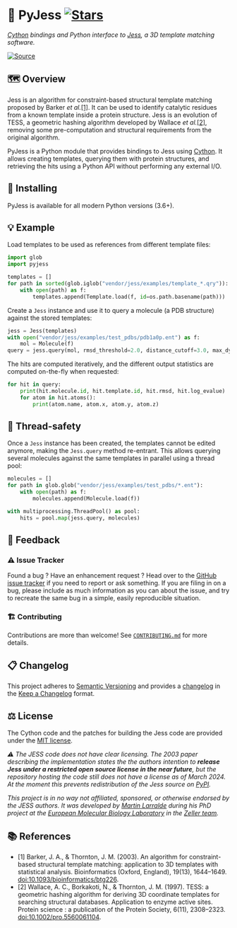 # 🐍 PyJess [![Stars](https://img.shields.io/github/stars/althonos/pyjess.svg?style=social&maxAge=3600&label=Star)](https://github.com/althonos/pyjess/stargazers)

*[Cython](https://cython.org/) bindings and Python interface to [Jess](https://github.com/iriziotis/jess), a 3D template matching software.*

<!-- [![Actions](https://img.shields.io/github/actions/workflow/status/althonos/pyjess/test.yml?branch=main&logo=github&style=flat-square&maxAge=300)](https://github.com/althonos/pyjess/actions) -->
<!-- [![Coverage](https://img.shields.io/codecov/c/gh/althonos/pyjess?style=flat-square&maxAge=3600&logo=codecov)](https://codecov.io/gh/althonos/pyjess/) -->
<!-- [![License](https://img.shields.io/badge/license-MIT-blue.svg?style=flat-square&maxAge=2678400)](https://choosealicense.com/licenses/mit/) -->
<!-- [![PyPI](https://img.shields.io/pypi/v/pyjess.svg?style=flat-square&maxAge=3600&logo=PyPI)](https://pypi.org/project/pyjess) -->
<!-- [![Bioconda](https://img.shields.io/conda/vn/bioconda/pyjess?style=flat-square&maxAge=3600&logo=anaconda)](https://anaconda.org/bioconda/pyjess) -->
<!-- [![AUR](https://img.shields.io/aur/version/python-pyjess?logo=archlinux&style=flat-square&maxAge=3600)](https://aur.archlinux.org/packages/python-pyjess) -->
<!-- [![Wheel](https://img.shields.io/pypi/wheel/pyjess.svg?style=flat-square&maxAge=3600)](https://pypi.org/project/pyjess/#files) -->
<!-- [![Python Versions](https://img.shields.io/pypi/pyversions/pyjess.svg?style=flat-square&maxAge=600&logo=python)](https://pypi.org/project/pyjess/#files) -->
<!-- [![Python Implementations](https://img.shields.io/pypi/implementation/pyjess.svg?style=flat-square&maxAge=600&label=impl)](https://pypi.org/project/pyjess/#files) -->
[![Source](https://img.shields.io/badge/source-GitHub-303030.svg?maxAge=2678400&style=flat-square)](https://github.com/althonos/pyjess/)
<!-- [![Mirror](https://img.shields.io/badge/mirror-EMBL-009f4d?style=flat-square&maxAge=2678400)](https://git.embl.de/larralde/pyjess/) -->
<!-- [![Issues](https://img.shields.io/github/issues/althonos/pyjess.svg?style=flat-square&maxAge=600)](https://github.com/althonos/pyjess/issues) -->
<!-- [![Docs](https://img.shields.io/readthedocs/pyjess/latest?style=flat-square&maxAge=600)](https://pyjess.readthedocs.io) -->
<!-- [![Changelog](https://img.shields.io/badge/keep%20a-changelog-8A0707.svg?maxAge=2678400&style=flat-square)](https://github.com/althonos/pyjess/blob/main/CHANGELOG.md) -->
<!-- [![Downloads](https://img.shields.io/pypi/dm/pyjess?style=flat-square&color=303f9f&maxAge=86400&label=downloads)](https://pepy.tech/project/pyjess) -->


## 🗺️ Overview

Jess is an algorithm for constraint-based structural template matching
proposed by Barker *et al.*[\[1\]](#ref1). It can be used to identify
catalytic residues from a known template inside a protein structure. Jess
is an evolution of TESS, a geometric hashing algorithm developed by
Wallace *et al.*[\[2\]](#ref2), removing some pre-computation and structural
requirements from the original algorithm.

PyJess is a Python module that provides bindings to Jess using
[Cython](https://cython.org/). It allows creating templates, querying them
with protein structures, and retrieving the hits using a Python API without
performing any external I/O.


## 🔧 Installing

PyJess is available for all modern Python versions (3.6+).

<!-- It can be installed directly from [PyPI](https://pypi.org/project/pyjess/),
which hosts some pre-built x86-64 wheels for Linux, MacOS, and Windows,
as well as the code required to compile from source with Cython:
```console
$ pip install pyjess
``` -->

<!-- Otherwise, PyJess is also available as a [Bioconda](https://bioconda.github.io/)
package:
```console
$ conda install -c bioconda pyjess
``` -->

<!-- Check the [*install* page](https://pyjess.readthedocs.io/en/stable/install.html)
of the documentation for other ways to install PyJess on your machine. -->

## 💡 Example

Load templates to be used as references from different template files:

```python
import glob
import pyjess

templates = []
for path in sorted(glob.iglob("vendor/jess/examples/template_*.qry")):
    with open(path) as f:
        templates.append(Template.load(f, id=os.path.basename(path)))
```

Create a `Jess` instance and use it to query a molecule (a PDB structure)
against the stored templates:

```python
jess = Jess(templates)
with open("vendor/jess/examples/test_pdbs/pdb1a0p.ent") as f:
    mol = Molecule(f)
query = jess.query(mol, rmsd_threshold=2.0, distance_cutoff=3.0, max_dynamic_distance=3.0)
```

The hits are computed iteratively, and the different output statistics are
computed on-the-fly when requested:

```python
for hit in query:
    print(hit.molecule.id, hit.template.id, hit.rmsd, hit.log_evalue)
    for atom in hit.atoms():
        print(atom.name, atom.x, atom.y, atom.z)
```


## 🧶 Thread-safety

Once a `Jess` instance has been created, the templates cannot be edited anymore,
making the `Jess.query` method re-entrant. This allows querying several
molecules against the same templates in parallel using a thread pool:

```python
molecules = []
for path in glob.glob("vendor/jess/examples/test_pdbs/*.ent"):
    with open(path) as f:
        molecules.append(Molecule.load(f))

with multiprocessing.ThreadPool() as pool:
    hits = pool.map(jess.query, molecules)
```

<!-- ## ⏱️ Benchmarks -->


## 💭 Feedback

### ⚠️ Issue Tracker

Found a bug ? Have an enhancement request ? Head over to the [GitHub issue tracker](https://github.com/althonos/[pyjess]/issues)
if you need to report or ask something. If you are filing in on a bug,
please include as much information as you can about the issue, and try to
recreate the same bug in a simple, easily reproducible situation.


### 🏗️ Contributing

Contributions are more than welcome! See
[`CONTRIBUTING.md`](https://github.com/althonos/pyjess/blob/main/CONTRIBUTING.md)
for more details.


## 📋 Changelog

This project adheres to [Semantic Versioning](http://semver.org/spec/v2.0.0.html)
and provides a [changelog](https://github.com/althonos/pyjess/blob/main/CHANGELOG.md)
in the [Keep a Changelog](http://keepachangelog.com/en/1.0.0/) format.


## ⚖️ License

The Cython code and the patches for building the Jess code are provided
under the [MIT license](https://choosealicense.com/licenses/mit/).

*⚠️ The JESS code does not have clear licensing. The 2003 paper describing the
implementation states the the authors intention to **release Jess under a restricted open source license in the near future**, but the repository
hosting the code still does not have a license as of March 2024. At the moment
this prevents redistribution of the Jess source on [PyPI](https://pypi.org/).*

*This project is in no way not affiliated, sponsored, or otherwise endorsed
by the JESS authors. It was developed
by [Martin Larralde](https://github.com/althonos/) during his PhD project
at the [European Molecular Biology Laboratory](https://www.embl.de/) in
the [Zeller team](https://github.com/zellerlab).*


## 📚 References

- <a id="ref1">\[1\]</a> Barker, J. A., & Thornton, J. M. (2003). An algorithm for constraint-based structural template matching: application to 3D templates with statistical analysis. Bioinformatics (Oxford, England), 19(13), 1644–1649. [doi:10.1093/bioinformatics/btg226](https://doi.org/10.1093/bioinformatics/btg226).
- <a id="ref2">\[2\]</a> Wallace, A. C., Borkakoti, N., & Thornton, J. M. (1997). TESS: a geometric hashing algorithm for deriving 3D coordinate templates for searching structural databases. Application to enzyme active sites. Protein science : a publication of the Protein Society, 6(11), 2308–2323. [doi:10.1002/pro.5560061104](https://doi.org/10.1002/pro.5560061104).
